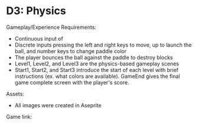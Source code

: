 # D3: Physics

Gameplay/Experience Requirements:
- Continuous input of 
- Discrete inputs pressing the left and right keys to move, up to launch the ball, and number keys to change paddle color
- The player bounces the ball against the paddle to destroy blocks
- Level1, Level2, and Level3 are the physics-based gameplay scenes
- Start1, Start2, and Start3 introduce the start of each level with brief instructions (ex. what colors are available). GameEnd gives the final game complete screen with the player's score.

Assets:
- All images were created in Aseprite

Game link:
